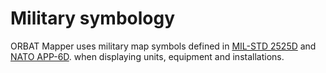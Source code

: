 <script setup>
import MilSymbol from '../components/MilSymbol.vue'
</script>

# Military symbology

ORBAT Mapper uses military map symbols defined
in [MIL-STD 2525D](https://www.jcs.mil/Portals/36/Documents/Doctrine/Other_Pubs/ms_2525d.pdf) and [NATO
APP-6D](https://nso.nato.int/nso/nsdd/main/standards/ap-details/1912/EN).
when displaying units, equipment and installations.

<div class="flex items-center gap-4 justify-center">
    <MilSymbol sidc="10031000131211004600" /> 
    <MilSymbol sidc="10061000151205010000" />
    <MilSymbol sidc="10031500331105030000" />
    <MilSymbol sidc="10032000001213010000" />
</div>

<div class="flex gap-4 items-center justify-center">
    <MilSymbol sidc="10011000000000000000" />
    <MilSymbol sidc="10031000000000000000" />
    <MilSymbol sidc="10041000000000000000" />
    <MilSymbol sidc="10061000000000000000" />
</div>
